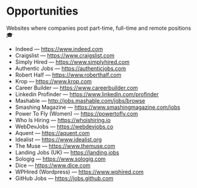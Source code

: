 # Opportunities

Websites where companies post part-time, full-time and remote positions 🎓

- Indeed — https://www.indeed.com
- Craigslist — https://www.craigslist.com
- Simply Hired — https://www.simplyhired.com
- Authentic Jobs — https://authenticjobs.com
- Robert Half — https://www.roberthalf.com
- Krop — https://www.krop.com
- Career Builder — https://www.careerbuilder.com
- Linkedin Profinder — https://www.linkedin.com/profinder
- Mashable — http://jobs.mashable.com/jobs/browse
- Smashing Magazine — https://www.smashingmagazine.com/jobs
- Power To Fly (Women) — https://powertofly.com
- Who Is Hiring — https://whoishiring.io
- WebDevJobs — https://webdevjobs.co
- Aquent — https://aquent.com
- Idealist — https://www.idealist.org
- The Muse — https://www.themuse.com
- Landing Jobs (UK) — https://landing.jobs
- Sologig — https://www.sologig.com
- Dice — https://www.dice.com
- WPHired (Wordpress) — https://www.wphired.com
- GitHub Jobs — https://jobs.github.com 
